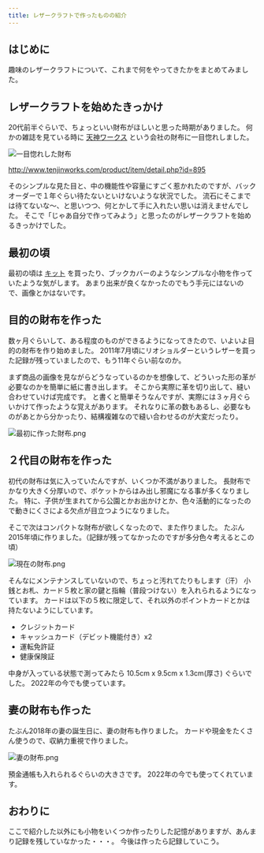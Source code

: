 ```yaml
---
title: レザークラフトで作ったものの紹介
---
```


## はじめに

趣味のレザークラフトについて、これまで何をやってきたかをまとめてみました。

## レザークラフトを始めたきっかけ

20代前半ぐらいで、ちょっといい財布がほしいと思った時期がありました。
何かの雑誌を見ている時に [天神ワークス](http://www.tenjinworks.com/) という会社の財布に一目惚れしました。

![一目惚れした財布](https://mryhryki.com/file/UWaCVz5_fUsELJFxYIijTuRi0sUIbpLt5yDe4G_XzBC_U3FI.jpeg)

http://www.tenjinworks.com/product/item/detail.php?id=895

そのシンプルな見た目と、中の機能性や容量にすごく惹かれたのですが、バックオーダーで１年ぐらい待たないといけないような状況でした。
流石にそこまでは待てないな〜、と思いつつ、何とかして手に入れたい思いは消えませんでした。
そこで「じゃあ自分で作ってみよう」と思ったのがレザークラフトを始めるきっかけでした。


## 最初の頃

最初の頃は [キット](https://www.leathercraft.jp/kits/list/) を買ったり、ブックカバーのようなシンプルな小物を作っていたような気がします。
あまり出来が良くなかったのでもう手元にはないので、画像とかはないです。

## 目的の財布を作った

数ヶ月ぐらいして、ある程度のものができるようになってきたので、いよいよ目的の財布を作り始めました。
2011年7月頃にリオショルダーというレザーを買った記録が残っていましたので、もう11年ぐらい前なのか。

まず商品の画像を見ながらどうなっているのかを想像して、どういった形の革が必要なのかを簡単に紙に書き出します。
そこから実際に革を切り出して、縫い合わせていけば完成です。
と書くと簡単そうなんですが、実際には３ヶ月ぐらいかけて作ったような覚えがあります。
それなりに革の数もあるし、必要なものがあとから分かったり、結構複雑なので縫い合わせるのが大変だったり。

![最初に作った財布.png](https://mryhryki.com/file/UWZkO0y4mAOiay-DMBGiHAPNT9IOL2op2YqJ5SPExe21GcZ0.png)


## ２代目の財布を作った

初代の財布は気に入っていたんですが、いくつか不満がありました。
長財布でかなり大きく分厚いので、ポケットからはみ出し邪魔になる事が多くなりました。
特に、子供が生まれてから公園とかお出かけとか、色々活動的になったので動きにくさによる欠点が目立つようになりました。

そこで次はコンパクトな財布が欲しくなったので、また作りました。
たぶん2015年頃に作りました。（記録が残ってなかったのですが多分色々考えるとこの頃）

![現在の財布.png](https://mryhryki.com/file/UWZkO3nAT2sSsUxiQchi9I0ms7BsUaCNt0pa7pWZu45lQTbs.png)

そんなにメンテナンスしていないので、ちょっと汚れてたりもします（汗）
小銭とお札、カード５枚と家の鍵と指輪（普段つけない）を入れられるようになっています。
カードは以下の５枚に限定して、それ以外のポイントカードとかは持たないようにしています。

- クレジットカード
- キャッシュカード（デビット機能付き）x2
- 運転免許証
- 健康保険証

中身が入っている状態で測ってみたら 10.5cm x 9.5cm x 1.3cm(厚さ) ぐらいでした。
2022年の今でも使っています。

## 妻の財布も作った

たぶん2018年の妻の誕生日に、妻の財布も作りました。
カードや現金をたくさん使うので、収納力重視で作りました。

![妻の財布.png](https://mryhryki.com/file/UWZkOmcc6oBHGSetcgHXgihOex6kd-RQhNHTeCQ9xv4AQUcI.png)

預金通帳も入れられるぐらいの大きさです。
2022年の今でも使ってくれています。

## おわりに

ここで紹介した以外にも小物をいくつか作ったりした記憶がありますが、あんまり記録を残していなかった・・・。
今後は作ったら記録していこう。
